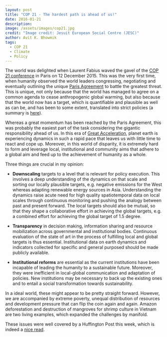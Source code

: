 ```yaml
---
layout: post
title: "COP 21 - The hardest path is ahead of us!"
date: 2016-01-21
description: 
image: /assets/images/cop21.jpg
credit: "Image credit: Jesuit European Social Centre (JESC)"
author: Avit K. Bhowmik
tags: 
  - COP 21
  - Climate
  - Policy
---
```


The world was delighted when Laurent Fabius waved the gavel of the [COP 21 conference](http://www.cop21paris.org/) in Paris on 12 December 2015. This was the very first time, when humanity observed the world leaders congressing, negotiating and eventually outlining the unique [Paris Agreement](http://ec.europa.eu/clima/policies/international/negotiations/paris/index_en.htm) to battle the greatest threat. This is unique, not only because that the world has managed to agree on a common agenda to cease anthropogenic global warming, but also because that the world now has a target, which is quantifiable and plausible as well as can be, and has been to some extent, translated into strict policies (a summary is [here](http://ec.europa.eu/clima/policies/international/negotiations/paris/index_en.htm)). 

Whereas a great momentum has been reached by the Paris Agreement, this was probably the easiest part of the task considering the gigantic responsibility ahead of us. In this era of [Great Acceleration](http://www.igbp.net/globalchange/greatacceleration.4.1b8ae20512db692f2a680001630.html), planet earth is experiencing  dynamics in such a rapid pace that leaves us with little time to react and cope up. Moreover, in this world of disparity, it is extremely hard to form and leverage local, institutional and community aims that adhere to a global aim and feed up to the achievement of humanity as a whole.

Three things are crucial in my opinion:    

* **Downscaling** targets to a level that is relevant for policy execution. This involves a deep understanding of the dynamics on that scale and sorting our locally plausible targets, e.g. negative emissions for the West whereas adapting renewable energy sources in Asia. Understanding the dynamics raise acute need for high quality spatiotemporal data on local scales through continuous monitoring and pushing the analogy between past and present forward. The local targets should also be mutual, so that they shape a collaborative effort in achieving the global targets, e.g. a combined effort for achieving the global target of 1.5 degree.

* **Transparency** in decision making, information sharing and resource mobilization across governmental and institutional bodies. Continuous evaluation of the state of art in the process of fulfilling local and global targets is thus essential. Institutional data on earth dynamics and indicators collected for specific and general purposed should be made publicly available.

* **Institutional reforms** are essential as the current institutions have been incapable of leading the humanity to a sustainable future. Moreover, they were inefficient in local-global communication and adaptation of policies. New institutions may be necessary to back up the existing ones and to entail a social transformation towards sustainability. 

In a ideal world, these might appear to be pretty straight forward. However, we are accompanied by extreme poverty, unequal distribution of resources and development pressure that can flip the coin again and again. Amazon deforestation and destruction of mangroves for shrimp culture in Vietnam are two living examples, which expanded the challenges by manifold.

These issues were well covered by a Huffington Post this week, which is indeed a [nice read](http://www.huffingtonpost.com/entry/christiana-figueres-paris-climate-agreement_us_569f7c39e4b0875553c25c52).


